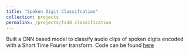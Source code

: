 ```yaml
---
title: "Spoken Digit Classifcation"
collection: projects
permalink: /projects/fsdd_classification
---
```


Built a CNN based model to classify audio clips of spoken digits encoded with a Short Time Fourier transform. Code can be found [here](https://github.com/threewisemonkeys-as/dl_fun/tree/master/speech)
